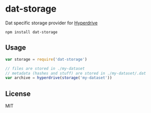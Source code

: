 # dat-storage

Dat specific storage provider for [Hyperdrive](https://github.com/mafintosh/dat-storage)

```
npm install dat-storage
```

## Usage

``` js
var storage = require('dat-storage')

// files are stored in ./my-dataset
// metadata (hashes and stuff) are stored in ./my-dataset/.dat
var archive = hyperdrive(storage('my-dataset'))
```

## License

MIT
